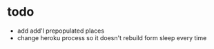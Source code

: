 # todo

- add add'l prepopulated places
- change heroku process so it doesn't rebuild form sleep every time